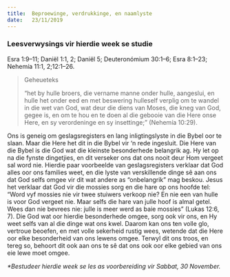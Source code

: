 ```yaml
---
title:  Beproewinge, verdrukkinge, en naamlyste
date:   23/11/2019
---
```


### Leesverwysings vir hierdie week se studie 
Esra 1:9–11; Daniël 1:1, 2; Daniël 5; Deuteronómium 30:1–6; Esra 8:1–23; Nehemía 11:1, 2;12:1–26. 

> <p>Geheueteks</p> 
> “het by hulle broers, die vername manne onder hulle, aangeslui, en hulle het onder eed en met beswering hulleself verplig om te wandel in die wet van God, wat deur die diens van Moses, die kneg van God, gegee is, en om te hou en te doen al die gebooie van die Here onse Here, en sy verordeninge en sy insettinge;” (Nehemía 10:29). 

Ons is geneig om geslagsregisters en lang inligtingslyste in die Bybel oor te slaan.  Maar die Here het dit in die Bybel vir ‘n rede ingesluit.  Die Here van die Bybel is die God wat die kleinste besonderhede belangrik ag.  Hy let op na die fynste dingetjies, en dit verseker ons dat ons nooit deur Hom vergeet sal word nie.  Hierdie paar voorbeelde van geslagsregisters verklaar dat God alles oor ons families weet, en die lyste van verskillende dinge sê aan ons dat God selfs omgee vir dit wat andere as “onbelangrik” mag beskou.  Jesus het verklaar dat God vir die mossies sorg en die hare op ons hoofde tel:  “Word vyf mossies nie vir twee stuiwers verkoop nie?  En nie een van hulle is voor God vergeet nie.  Maar selfs die hare van julle hoof is almal getel. Wees dan nie bevrees nie:  julle is meer werd as baie mossies” (Lukas 12:6, 7). Die God wat oor hierdie besonderhede omgee, sorg ook vir ons, en Hy weet selfs van al die dinge wat ons kwel. Daarom kan ons ten volle glo, vertroue beoefen, en met volle sekerheid rustig wees, wetende dat die Here oor elke besonderheid van ons lewens omgee.  Terwyl dit ons troos, en tereg so, behoort dit ook aan ons te sê dat ons ook oor elke gebied van ons eie lewe moet omgee. 

_*Bestudeer hierdie week se les as voorbereiding vir Sabbat, 30 November._